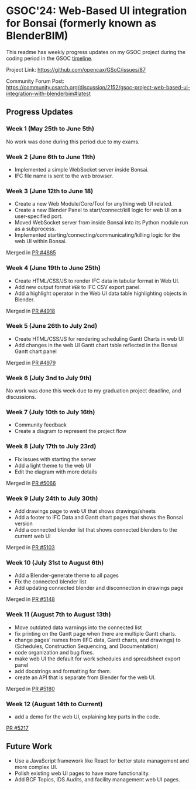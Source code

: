 # GSOC'24: Web-Based UI integration for Bonsai (formerly known as BlenderBIM)

This readme has weekly progress updates on my GSOC project during the coding period in the GSOC [timeline](https://developers.google.com/open-source/gsoc/timeline).

Project Link: https://github.com/opencax/GSoC/issues/87

Community Forum Post: https://community.osarch.org/discussion/2152/gsoc-project-web-based-ui-integration-with-blenderbim#latest

## Progress Updates

### Week 1 (May 25th to June 5th)

No work was done during this period due to my exams.

### Week 2 (June 6th to June 11th)

- Implemented a simple WebSocket server inside Bonsai.
- IFC file name is sent to the web browser.

### Week 3 (June 12th to June 18)

- Create a new Web Module/Core/Tool for anything web UI related.
- Create a new Blender Panel to start/connect/kill logic for web UI on a user-specified port.
- Moved WebSocket server from inside Bonsai into its Python module run as a subprocess. 
- Implemented starting/connecting/communicating/killing logic for the web UI within Bonsai.

Merged in [PR #4885](https://github.com/IfcOpenShell/IfcOpenShell/pull/4885#issuecomment-2175543797)

### Week 4 (June 19th to June 25th)

- Create HTML/CSS/JS to render IFC data in tabular format in Web UI.
- Add new output format `WEB` to IFC CSV export panel.
- Add a highlight operator in the Web UI data table highlighting objects in Blender.

Merged in [PR #4918](https://github.com/IfcOpenShell/IfcOpenShell/pull/4918)

### Week 5 (June 26th to July 2nd)

- Create HTML/CSS/JS for rendering scheduling Gantt Charts in web UI
- Add changes in the web UI Gantt chart table reflected in the Bonsai Gantt chart panel

Merged in [PR #4979](https://github.com/IfcOpenShell/IfcOpenShell/pull/4979)

### Week 6 (July 3nd to July 9th)

No work was done this week due to my graduation project deadline, and discussions.

### Week 7 (July 10th to July 16th)

- Community feedback
- Create a diagram to represent the project flow

### Week 8 (July 17th to July 23rd)

- Fix issues with starting the server
- Add a light theme to the web UI
- Edit the diagram with more details

Merged in [PR #5066](https://github.com/IfcOpenShell/IfcOpenShell/pull/5066)

### Week 9 (July 24th to July 30th)

- Add drawings page to web UI that shows drawings/sheets
- Add a footer to IFC Data and Gantt chart pages that shows the Bonsai version
- Add a connected blender list that shows connected blenders to the current web UI

Merged in [PR #5103](https://github.com/IfcOpenShell/IfcOpenShell/pull/5103)

### Week 10 (July 31st to August 6th)

- Add a Blender-generate theme to all pages
- Fix the connected blender list
- Add updating connected blender and disconnection in drawings page

Merged in [PR #5148](https://github.com/IfcOpenShell/IfcOpenShell/pull/5148)

### Week 11 (August 7th to August 13th)

- Move outdated data warnings into the connected list
- fix printing on the Gantt page when there are multiple Gantt charts.
- change pages' names from (IFC data, Gantt charts, and drawings) to (Schedules, Construction Sequencing, and Documentation) 
- code organization and bug fixes.
- make web UI the default for work schedules and spreadsheet export panel
- add docstrings and formatting for them.
- create an API that is separate from Blender for the web UI.

Merged in [PR #5180](https://github.com/IfcOpenShell/IfcOpenShell/pull/5180)

### Week 12 (August 14th to Current)

- add a demo for the web UI, explaining key parts in the code.

[PR #5217](https://github.com/IfcOpenShell/IfcOpenShell/pull/5217)

## Future Work

- Use a JavaScript framework like React for better state management and more complex UI.
- Polish existing web UI pages to have more functionality.
- Add BCF Topics, IDS Audits, and facility management web UI pages.
